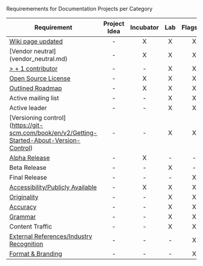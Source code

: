 Requiremements for Documentation Projects per Category


| Requirement   |   Project Idea     |        Incubator   |          Lab       |       Flagship     |
|---------------|:------------------:|:------------------:|:------------------:|:------------------:|
| [Wiki page updated](Wiki-page-updated.md) |  - | X | X | X |
| [Vendor neutral] (vendor_neutral.md)  |  - | X | X | X |
| [> + 1 contributor](contributors.md) |  - | - | X | X |
| [Open Source License](licenses.md) |  - | X | X | X |
| [Outlined Roadmap](outlined_roadmap.md)  |  - | X | X | X |
| Active mailing list |  -  | - | X | X |
| Active leader |  -  | - | X | X |
| [Versioning control] (https://git-scm.com/book/en/v2/Getting-Started-About-Version-Control) |  -  | - | X | X |
| [Alpha Release](alpha_release.md)|  - | X | - | - |
| Beta Release |  -  | - | X | - |
| Final Release |  -  | - | - | X |
| [Accessibility/Publicly Available](document_criteria.md)  |  - | X | X | X |
|[ Originality](document_criteria.md)  |  -  | - | X | X |
| [Accuracy](document_criteria.md)   |  -  | - | X | X |
| [Grammar](document_criteria.md)   |  -  | - | X | X |
| Content Traffic  |  -  | - | X | X |
| [External References/Industry Recognition](industry_recognition.md) |  -  | - | - | X |
| [Format & Branding](document_criteria.md) |  -  | - | - | X |
